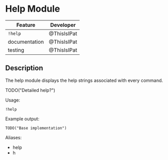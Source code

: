 # Help Module

| Feature       | Developer       |
| ------------- |:---------------:|
| `!help`       | @ThisIsIPat     |
| documentation | @ThisIsIPat     |
| testing       | @ThisIsIPat     |

## Description
The help module displays the help strings associated with every command.

TODO("Detailed help?") 


Usage:
```
!help
```

Example output:
```
TODO("Base implementation")
```
Aliases:
* help
* h